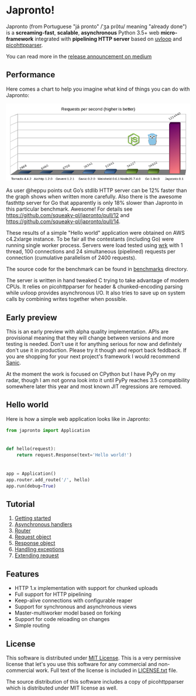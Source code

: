 # Japronto!

Japronto (from Portuguese "já pronto" /ˈʒa pɾõtu/ meaning "already done") is a __screaming-fast__, __scalable__, __asynchronous__
Python 3.5+ web __micro-framework__ integrated with __pipelining HTTP server__
based on [uvloop](https://github.com/MagicStack/uvloop) and [picohttpparser](https://github.com/h2o/picohttpparser).

You can read more in the [release announcement on medium](https://medium.com/@squeaky_pl/million-requests-per-second-with-python-95c137af319)

Performance
-----------

Here comes a chart to help you imagine what kind of things you can do with Japronto:

![Requests per second](benchmarks/results.png)

As user @heppu points out Go’s stdlib HTTP server can be 12% faster than the graph shows when written more carefully. Also there is the awesome fasthttp server for Go that apparently is only 18% slower than Japronto in this particular benchmark. Awesome! For details see https://github.com/squeaky-pl/japronto/pull/12 and https://github.com/squeaky-pl/japronto/pull/14.

These results of a simple "Hello world" application were obtained on AWS c4.2xlarge instance. To be fair all the contestants (including Go) were running single worker process. Servers were load tested using [wrk](https://github.com/wg/wrk) with 1 thread, 100 connections and 24 simultaneous (pipelined) requests per connection (cumulative parallelism of 2400 requests).

The source code for the benchmark can be found in [benchmarks](benchmarks) directory.

The server is written in hand tweaked C trying to take advantage of modern CPUs. It relies on picohttpparser for header &
chunked-encoding parsing while uvloop provides asynchronous I/O. It also tries to save up on
system calls by combining writes together when possible.

Early preview
-------------

This is an early preview with alpha quality implementation. APIs are provisional meaning that they will change between versions and more testing is needed. Don't use it for anything serious for now and definitely don't use it in production. Please try it though and report back feddback. If you are shopping for your next project's framework I would recommend [Sanic](https://github.com/channelcat/sanic).

At the moment the work is focused on CPython but I have PyPy on my radar, though I am not gonna look into it until PyPy reaches 3.5 compatibility somewhere later this year and most known JIT regressions are removed.

Hello world
-----------

Here is how a simple web application looks like in Japronto:

```python
from japronto import Application


def hello(request):
    return request.Response(text='Hello world!')


app = Application()
app.router.add_route('/', hello)
app.run(debug=True)
```

Tutorial
--------

1. [Getting started](tutorial/1_hello.md)
2. [Asynchronous handlers](tutorial/2_async.md)
3. [Router](tutorial/3_router.md)
4. [Request object](tutorial/4_request.md)
5. [Response object](tutorial/5_response.md)
6. [Handling exceptions](tutorial/6_exceptions.md)
7. [Extending request](tutorial/7_extend.md)

Features
--------

- HTTP 1.x implementation with support for chunked uploads
- Full support for HTTP pipelining
- Keep-alive connections with configurable reaper
- Support for synchronous and asynchronous views
- Master-multiworker model based on forking
- Support for code reloading on changes
- Simple routing

License
-------

This software is distributed under [MIT License](https://en.wikipedia.org/wiki/MIT_License). This is a very permissive license that let's you use this software for any
commercial and non-commercial work. Full text of the license is
included in [LICENSE.txt](LICENSE.txt) file.

The source distribution of this software includes a copy of picohttpparser which is distributed under MIT license as well.
